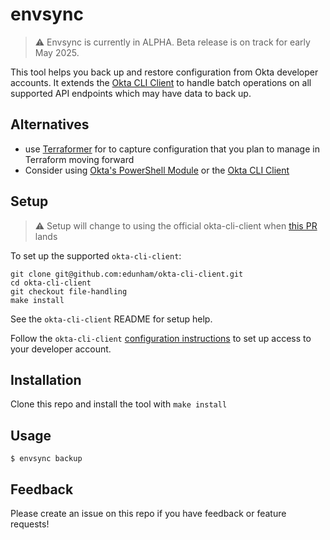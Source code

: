 # envsync 

> ⚠️ Envsync is currently in ALPHA. Beta release is on track for early May 2025. 

This tool helps you back up and restore configuration from Okta developer accounts. 
It extends the [Okta CLI Client](https://github.com/okta/okta-cli-client) to handle batch operations on all supported API endpoints which may have data to back up. 

## Alternatives

* use [Terraformer](https://github.com/GoogleCloudPlatform/terraformer/blob/master/docs/okta.md) for to capture configuration that you plan to manage in Terraform moving forward
* Consider using [Okta's PowerShell Module](https://github.com/okta/okta-powershell-cli) or the [Okta CLI Client](https://github.com/okta/okta-cli-client)

## Setup

> ⚠️ Setup will change to using the official okta-cli-client when [this PR](https://github.com/okta/okta-cli-client/pull/18) lands

To set up the supported `okta-cli-client`:

```
git clone git@github.com:edunham/okta-cli-client.git
cd okta-cli-client
git checkout file-handling
make install
```
See the `okta-cli-client` README for setup help.

Follow the `okta-cli-client` [configuration instructions](https://github.com/okta/okta-cli-client?tab=readme-ov-file#configuration) to set up access to your developer account. 

## Installation

Clone this repo and install the tool with `make install`

## Usage

```
$ envsync backup
```

## Feedback

Please create an issue on this repo if you have feedback or feature requests!
